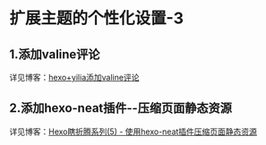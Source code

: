 # 扩展主题的个性化设置-3

## 1.添加valine评论

详见博客：[hexo+yilia添加valine评论](https://www.yansheng.xyz/2019/08/16/2019-08-16-hexo-valine/)



## 2.添加hexo-neat插件--压缩页面静态资源

详见博客：[Hexo瞎折腾系列(5) - 使用hexo-neat插件压缩页面静态资源](https://blog.csdn.net/lewky_liu/article/details/82432003)

